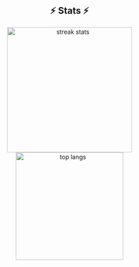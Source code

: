 <div align=center>
  <h2>⚡ Stats ⚡</h2>
  <img width=290 src="https://github-readme-streak-stats-salesp07.vercel.app/?user=santoshw03&count_private=true&theme=react&border_radius=10" alt="streak stats"/>
  <img width=250 src="https://github-readme-stats-salesp07.vercel.app/api/top-langs/?username=santoshw03&hide=HTML&langs_count=8&layout=compact&theme=react&border_radius=10&size_weight=0.5&count_weight=0.5&exclude_repo=github-readme-stats" alt="top langs" />
</div>

